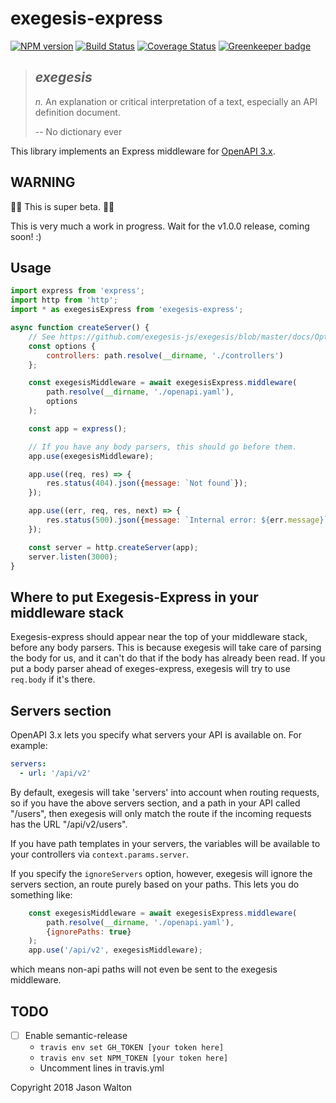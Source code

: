 # exegesis-express

[![NPM version](https://badge.fury.io/js/exegesis-express.svg)](https://npmjs.org/package/exegesis-express)
[![Build Status](https://travis-ci.org/exegesis-js/exegesis-express.svg)](https://travis-ci.org/exegesis-js/exegesis-express)
[![Coverage Status](https://coveralls.io/repos/exegesis-js/exegesis-express/badge.svg)](https://coveralls.io/r/exegesis-js/exegesis-express)
[![Greenkeeper badge](https://badges.greenkeeper.io/exegesis-js/exegesis-express.svg)](https://greenkeeper.io/)

> ## *exegesis*
>
> *n.* An explanation or critical interpretation of a text, especially an
> API definition document.
>
> -- No dictionary ever

This library implements an Express middleware for
[OpenAPI 3.x](https://github.com/OAI/OpenAPI-Specification/blob/master/versions/3.0.1.md#requestBodyObject).

## WARNING

🚨🚨 This is super beta. 🚨🚨

This is very much a work in progress.  Wait for the v1.0.0 release, coming soon!  :)

## Usage

```js
import express from 'express';
import http from 'http';
import * as exegesisExpress from 'exegesis-express';

async function createServer() {
    // See https://github.com/exegesis-js/exegesis/blob/master/docs/Options.md
    const options {
        controllers: path.resolve(__dirname, './controllers')
    };

    const exegesisMiddleware = await exegesisExpress.middleware(
        path.resolve(__dirname, './openapi.yaml'),
        options
    );

    const app = express();

    // If you have any body parsers, this should go before them.
    app.use(exegesisMiddleware);

    app.use((req, res) => {
        res.status(404).json({message: `Not found`});
    });

    app.use((err, req, res, next) => {
        res.status(500).json({message: `Internal error: ${err.message}`});
    });

    const server = http.createServer(app);
    server.listen(3000);
}
```

## Where to put Exegesis-Express in your middleware stack

Exegesis-express should appear near the top of your middleware stack, before
any body parsers.  This is because exegesis will take care of parsing the body
for us, and it can't do that if the body has already been read.  If you put
a body parser ahead of exeges-express, exegesis will try to use `req.body`
if it's there.

## Servers section

OpenAPI 3.x lets you specify what servers your API is available on.  For example:

```yaml
servers:
  - url: '/api/v2'
```

By default, exegesis will take 'servers' into account when routing requests,
so if you have the above servers section, and a path in your API called
"/users", then exegesis will only match the route if the incoming requests has
the URL "/api/v2/users".

If you have path templates in your servers, the variables will be available to
your controllers via `context.params.server`.

If you specify the `ignoreServers` option, however, exegesis will ignore the
servers section, an route purely based on your paths.  This lets you do
something like:

```js
    const exegesisMiddleware = await exegesisExpress.middleware(
        path.resolve(__dirname, './openapi.yaml'),
        {ignorePaths: true}
    );
    app.use('/api/v2', exegesisMiddleware);
```

which means non-api paths will not even be sent to the exegesis middleware.

## TODO

* [ ] Enable semantic-release
  * `travis env set GH_TOKEN [your token here]`
  * `travis env set NPM_TOKEN [your token here]`
  * Uncomment lines in travis.yml

Copyright 2018 Jason Walton
